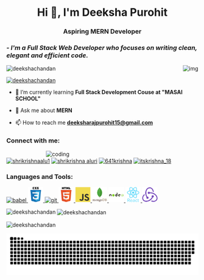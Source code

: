 <h1 align="center">Hi 👋, I'm Deeksha Purohit</h1>

<h3 align="center">Aspiring MERN Developer</h3>
<h3>
    <i>- I'm a Full Stack Web Developer  who focuses on writing clean, elegant and efficient code.</i>
</h3>

<img src="https://miro.medium.com/max/828/1*qdAW1TjCN57h1lbuuzvchg.gif" align="right"   alt="img" />



<p align="left"> <img src="https://komarev.com/ghpvc/?username=deekshachandan&label=Profile%20views&color=0e75b6&style=flat" alt="deekshachandan" /> </p>


<p align="left"> <a href="https://github.com/ryo-ma/github-profile-trophy"><img src="https://github-profile-trophy.vercel.app/?username=deekshachandan" alt="deekshachandan" /></a> </p>


- 🌱 I’m currently learning **Full Stack Development Couse at "MASAI SCHOOL"**

- 💬 Ask me about **MERN**

- 📫 How to reach me **deeksharajpurohit15@gmail.com**

<h3 align="left">Connect with me:</h3>
<img align="right" alt="coding" width="400" src="https://st2.depositphotos.com/1802620/7621/v/950/depositphotos_76219969-stock-illustration-online-shopping-flat-concept.jpg">
<p align="left">
<a href="https://twitter.com/shrikrishnaalu1" target="blank"><img align="center" src="https://raw.githubusercontent.com/rahuldkjain/github-profile-readme-generator/master/src/images/icons/Social/twitter.svg" alt="shrikrishnaalu1" height="30" width="40" /></a>
<a href="https://www.linkedin.com/in/krishna-aluri-b9613515a/" target="blank"><img align="center" src="https://raw.githubusercontent.com/rahuldkjain/github-profile-readme-generator/master/src/images/icons/Social/linked-in-alt.svg" alt="shrikrishna aluri" height="30" width="40" /></a>
<a href="https://codesandbox.com/641krishna" target="blank"><img align="center" src="https://raw.githubusercontent.com/rahuldkjain/github-profile-readme-generator/master/src/images/icons/Social/codesandbox.svg" alt="641krishna" height="30" width="40" /></a>
<a href="https://instagram.com/itskrishna_18" target="blank"><img align="center" src="https://raw.githubusercontent.com/rahuldkjain/github-profile-readme-generator/master/src/images/icons/Social/instagram.svg" alt="itskrishna_18" height="30" width="40" /></a>
</p>








<p align="left">
</p>

<h3 align="left">Languages and Tools:</h3>


<p align="left"> <a href="https://babeljs.io/" target="_blank" rel="noreferrer"> <img src="https://www.vectorlogo.zone/logos/babeljs/babeljs-icon.svg" alt="babel" width="40" height="40"/> </a> <a href="https://www.w3schools.com/css/" target="_blank" rel="noreferrer"> <img src="https://raw.githubusercontent.com/devicons/devicon/master/icons/css3/css3-original-wordmark.svg" alt="css3" width="40" height="40"/> </a> <a href="https://git-scm.com/" target="_blank" rel="noreferrer"> <img src="https://www.vectorlogo.zone/logos/git-scm/git-scm-icon.svg" alt="git" width="40" height="40"/> </a> <a href="https://www.w3.org/html/" target="_blank" rel="noreferrer"> <img src="https://raw.githubusercontent.com/devicons/devicon/master/icons/html5/html5-original-wordmark.svg" alt="html5" width="40" height="40"/> </a> <a href="https://developer.mozilla.org/en-US/docs/Web/JavaScript" target="_blank" rel="noreferrer"> <img src="https://raw.githubusercontent.com/devicons/devicon/master/icons/javascript/javascript-original.svg" alt="javascript" width="40" height="40"/> </a> <a href="https://www.mongodb.com/" target="_blank" rel="noreferrer"> <img src="https://raw.githubusercontent.com/devicons/devicon/master/icons/mongodb/mongodb-original-wordmark.svg" alt="mongodb" width="40" height="40"/> </a> <a href="https://nodejs.org" target="_blank" rel="noreferrer"> <img src="https://raw.githubusercontent.com/devicons/devicon/master/icons/nodejs/nodejs-original-wordmark.svg" alt="nodejs" width="40" height="40"/> </a> <a href="https://reactjs.org/" target="_blank" rel="noreferrer"> <img src="https://raw.githubusercontent.com/devicons/devicon/master/icons/react/react-original-wordmark.svg" alt="react" width="40" height="40"/> </a> <a href="https://redux.js.org" target="_blank" rel="noreferrer"> <img src="https://raw.githubusercontent.com/devicons/devicon/master/icons/redux/redux-original.svg" alt="redux" width="40" height="40"/> </a> </p>




<p><img align="left" src="https://github-readme-stats.vercel.app/api/top-langs?username=deekshachandan&show_icons=true&locale=en&layout=compact" alt="deekshachandan" /></p>



<p>&nbsp;<img align="center" src="https://github-readme-stats.vercel.app/api?username=deekshachandan&show_icons=true&locale=en" alt="deekshachandan" /></p>


<p><img align="center" src="https://github-readme-streak-stats.herokuapp.com/?user=deekshachandan&" alt="deekshachandan" /></p>



<img src="https://raw.githubusercontent.com/AkshatRastogi-1nC0re/AkshatRastogi-1nC0re/output/github-contribution-grid-snake-sissa-white.svg#gh-light-mode-only" alt="" />

